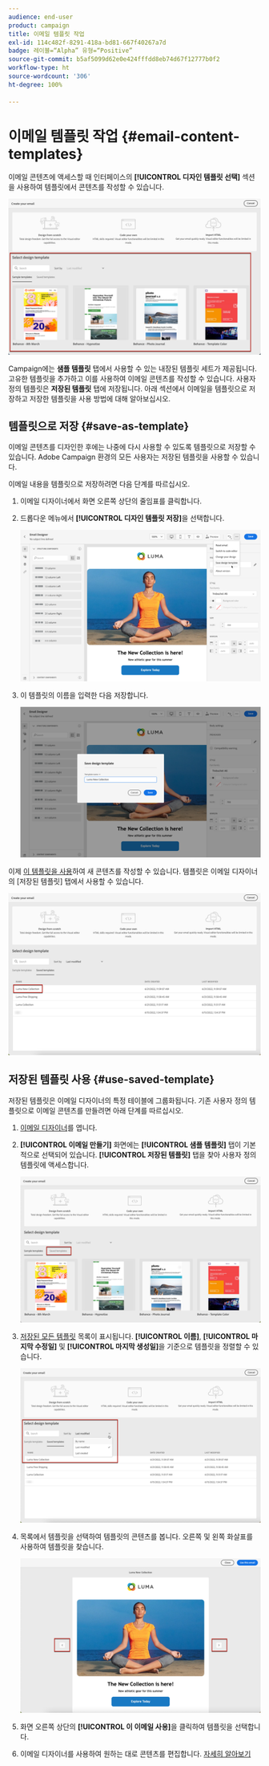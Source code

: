 ```yaml
---
audience: end-user
product: campaign
title: 이메일 템플릿 작업
exl-id: 114c482f-8291-418a-bd81-667f40267a7d
badge: 레이블=“Alpha” 유형=“Positive”
source-git-commit: b5af5099d62e0e424fffdd8eb74d67f12777b0f2
workflow-type: ht
source-wordcount: '306'
ht-degree: 100%

---
```


# 이메일 템플릿 작업 {#email-content-templates}

이메일 콘텐츠에 액세스할 때 인터페이스의 **[!UICONTROL 디자인 템플릿 선택]** 섹션을 사용하여 템플릿에서 콘텐츠를 작성할 수 있습니다.

![](assets/email_designer-templates.png)

Campaign에는 **샘플 템플릿** 탭에서 사용할 수 있는 내장된 템플릿 세트가 제공됩니다. 고유한 템플릿을 추가하고 이를 사용하여 이메일 콘텐츠를 작성할 수 있습니다. 사용자 정의 템플릿은 **저장된 템플릿** 탭에 저장됩니다. 아래 섹션에서 이메일을 템플릿으로 저장하고 저장한 템플릿을 사용 방법에 대해 알아보십시오.

## 템플릿으로 저장 {#save-as-template}

이메일 콘텐츠를 디자인한 후에는 나중에 다시 사용할 수 있도록 템플릿으로 저장할 수 있습니다. Adobe Campaign 환경의 모든 사용자는 저장된 템플릿을 사용할 수 있습니다.

이메일 내용을 템플릿으로 저장하려면 다음 단계를 따르십시오.

1. 이메일 디자이너에서 화면 오른쪽 상단의 줄임표를 클릭합니다.

1. 드롭다운 메뉴에서 **[!UICONTROL 디자인 템플릿 저장]**&#x200B;을 선택합니다.

   ![](assets/email_designer-save-template.png)

1. 이 템플릿의 이름을 입력한 다음 저장합니다.

   ![](assets/email_designer-template-name.png)

이제 [이 템플릿을 사용](#use-saved-template)하여 새 콘텐츠를 작성할 수 있습니다. 템플릿은 이메일 디자이너의 [저장된 템플릿] 탭에서 사용할 수 있습니다.

![](assets/email_designer-saved-template.png)

## 저장된 템플릿 사용 {#use-saved-template}

저장된 템플릿은 이메일 디자이너의 특정 테이블에 그룹화됩니다. 기존 사용자 정의 템플릿으로 이메일 콘텐츠를 만들려면 아래 단계를 따르십시오.

1. [이메일 디자이너](create-email-content.md)를 엽니다.

1. **[!UICONTROL 이메일 만들기]** 화면에는 **[!UICONTROL 샘플 템플릿]** 탭이 기본적으로 선택되어 있습니다. **[!UICONTROL 저장된 템플릿]** 탭을 찾아 사용자 정의 템플릿에 액세스합니다.

   ![](assets/email_designer-saved-templates-tab.png)

1. [저장된 모든 템플릿](#save-as-template) 목록이 표시됩니다. **[!UICONTROL 이름]**, **[!UICONTROL 마지막 수정일]** 및 **[!UICONTROL 마지막 생성일]**&#x200B;을 기준으로 템플릿을 정렬할 수 있습니다.

   ![](assets/email_designer-saved-templates.png)

1. 목록에서 템플릿을 선택하여 템플릿의 콘텐츠를 봅니다. 오른쪽 및 왼쪽 화살표를 사용하여 템플릿을 찾습니다.

   ![](assets/email_designer-saved-templates-navigate.png)

1. 화면 오른쪽 상단의 **[!UICONTROL 이 이메일 사용]**&#x200B;을 클릭하여 템플릿을 선택합니다.

1. 이메일 디자이너를 사용하여 원하는 대로 콘텐츠를 편집합니다. [자세히 알아보기](create-email-content.md)
